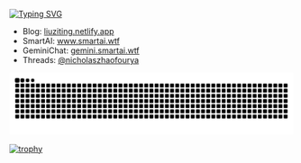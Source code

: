 [![Typing SVG](https://readme-typing-svg.demolab.com?font=Fira+Code&pause=1000&color=0E3140&center=%E9%94%99%E8%AF%AF%E7%9A%84&vCenter=%E9%94%99%E8%AF%AF%E7%9A%84&multiline=true&repeat=%E7%9C%9F%E7%9A%84&random=%E9%94%99%E8%AF%AF%E7%9A%84&width=435&height=70&lines=Hi+there+%F0%9F%91%8B+welcome%EF%BC%81;we+talking+in+Code+ok%3F)](https://git.io/typing-svg)

- Blog: <a href="https://liuziting.netlify.app">liuziting.netlify.app</a>
- SmartAI: <a href="https://www.smartai.wtf">www.smartai.wtf</a>
- GeminiChat: <a href="https://gemini.smartai.wtf">gemini.smartai.wtf</a>
- Threads: <a href="https://www.threads.net/@nicholaszhaofourya">@nicholaszhaofourya</a>


![HuiDBK's github activity graph](https://raw.githubusercontent.com/liu-ziting/liu-ziting/output/github-contribution-grid-snake.svg)


[![trophy](https://github-profile-trophy.vercel.app/?username=liu-ziting)](https://github.com/liu-ziting/github-profile-trophy)




